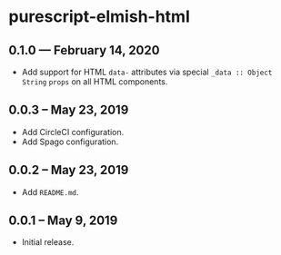 # purescript-elmish-html

## 0.1.0 — February 14, 2020

- Add support for HTML `data-` attributes via special `_data :: Object String`
  `props` on all HTML components.

## 0.0.3 – May 23, 2019

- Add CircleCI configuration.
- Add Spago configuration.

## 0.0.2 – May 23, 2019

- Add `README.md`.

## 0.0.1 – May 9, 2019

- Initial release.
